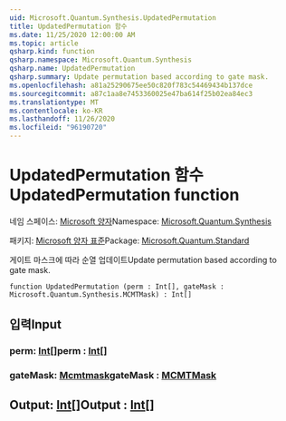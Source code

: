 ```yaml
---
uid: Microsoft.Quantum.Synthesis.UpdatedPermutation
title: UpdatedPermutation 함수
ms.date: 11/25/2020 12:00:00 AM
ms.topic: article
qsharp.kind: function
qsharp.namespace: Microsoft.Quantum.Synthesis
qsharp.name: UpdatedPermutation
qsharp.summary: Update permutation based according to gate mask.
ms.openlocfilehash: a81a25290675ee50c820f783c54469434b137dce
ms.sourcegitcommit: a87c1aa8e7453360025e47ba614f25b02ea84ec3
ms.translationtype: MT
ms.contentlocale: ko-KR
ms.lasthandoff: 11/26/2020
ms.locfileid: "96190720"
---
```

# <a name="updatedpermutation-function"></a><span data-ttu-id="52f5f-102">UpdatedPermutation 함수</span><span class="sxs-lookup"><span data-stu-id="52f5f-102">UpdatedPermutation function</span></span>

<span data-ttu-id="52f5f-103">네임 스페이스: [Microsoft 양자](xref:Microsoft.Quantum.Synthesis)</span><span class="sxs-lookup"><span data-stu-id="52f5f-103">Namespace: [Microsoft.Quantum.Synthesis](xref:Microsoft.Quantum.Synthesis)</span></span>

<span data-ttu-id="52f5f-104">패키지: [Microsoft 양자 표준](https://nuget.org/packages/Microsoft.Quantum.Standard)</span><span class="sxs-lookup"><span data-stu-id="52f5f-104">Package: [Microsoft.Quantum.Standard](https://nuget.org/packages/Microsoft.Quantum.Standard)</span></span>


<span data-ttu-id="52f5f-105">게이트 마스크에 따라 순열 업데이트</span><span class="sxs-lookup"><span data-stu-id="52f5f-105">Update permutation based according to gate mask.</span></span>

```qsharp
function UpdatedPermutation (perm : Int[], gateMask : Microsoft.Quantum.Synthesis.MCMTMask) : Int[]
```


## <a name="input"></a><span data-ttu-id="52f5f-106">입력</span><span class="sxs-lookup"><span data-stu-id="52f5f-106">Input</span></span>

### <a name="perm--int"></a><span data-ttu-id="52f5f-107">perm: [Int](xref:microsoft.quantum.lang-ref.int)[]</span><span class="sxs-lookup"><span data-stu-id="52f5f-107">perm : [Int](xref:microsoft.quantum.lang-ref.int)[]</span></span>




### <a name="gatemask--mcmtmask"></a><span data-ttu-id="52f5f-108">gateMask: [Mcmtmask](xref:Microsoft.Quantum.Synthesis.MCMTMask)</span><span class="sxs-lookup"><span data-stu-id="52f5f-108">gateMask : [MCMTMask](xref:Microsoft.Quantum.Synthesis.MCMTMask)</span></span>





## <a name="output--int"></a><span data-ttu-id="52f5f-109">Output: [Int](xref:microsoft.quantum.lang-ref.int)[]</span><span class="sxs-lookup"><span data-stu-id="52f5f-109">Output : [Int](xref:microsoft.quantum.lang-ref.int)[]</span></span>

